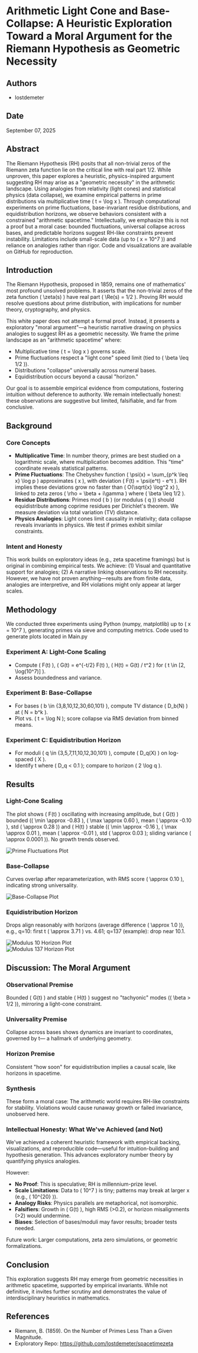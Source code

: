 # Arithmetic Light Cone and Base-Collapse: A Heuristic Exploration Toward a Moral Argument for the Riemann Hypothesis as Geometric Necessity

## Authors
- lostdemeter

## Date
September 07, 2025

## Abstract
The Riemann Hypothesis (RH) posits that all non-trivial zeros of the Riemann zeta function lie on the critical line with real part 1/2. While unproven, this paper explores a heuristic, physics-inspired argument suggesting RH may arise as a "geometric necessity" in the arithmetic landscape. Using analogies from relativity (light cones) and statistical physics (data collapse), we examine empirical patterns in prime distributions via multiplicative time \( t = \log x \). Through computational experiments on prime fluctuations, base-invariant residue distributions, and equidistribution horizons, we observe behaviors consistent with a constrained "arithmetic spacetime." Intellectually, we emphasize this is not a proof but a moral case: bounded fluctuations, universal collapse across bases, and predictable horizons suggest RH-like constraints prevent instability. Limitations include small-scale data (up to \( x = 10^7 \)) and reliance on analogies rather than rigor. Code and visualizations are available on GitHub for reproduction.

## Introduction
The Riemann Hypothesis, proposed in 1859, remains one of mathematics' most profound unsolved problems. It asserts that the non-trivial zeros of the zeta function \( \zeta(s) \) have real part \( \Re(s) = 1/2 \). Proving RH would resolve questions about prime distribution, with implications for number theory, cryptography, and physics.

This white paper does not attempt a formal proof. Instead, it presents a exploratory "moral argument"—a heuristic narrative drawing on physics analogies to suggest RH as a geometric necessity. We frame the prime landscape as an "arithmetic spacetime" where:
- Multiplicative time \( t = \log x \) governs scale.
- Prime fluctuations respect a "light cone" speed limit (tied to \( \beta \leq 1/2 \)).
- Distributions "collapse" universally across numeral bases.
- Equidistribution occurs beyond a causal "horizon."

Our goal is to assemble empirical evidence from computations, fostering intuition without deference to authority. We remain intellectually honest: these observations are suggestive but limited, falsifiable, and far from conclusive.

## Background
### Core Concepts
- **Multiplicative Time**: In number theory, primes are best studied on a logarithmic scale, where multiplication becomes addition. This "time" coordinate reveals statistical patterns.
- **Prime Fluctuations**: The Chebyshev function \( \psi(x) = \sum_{p^k \leq x} \log p \) approximates \( x \), with deviation \( F(t) = \psi(e^t) - e^t \). RH implies these deviations grow no faster than \( O(\sqrt{x} \log^2 x) \), linked to zeta zeros \( \rho = \beta + i\gamma \) where \( \beta \leq 1/2 \).
- **Residue Distributions**: Primes mod \( b \) (or modulus \( q \)) should equidistribute among coprime residues per Dirichlet's theorem. We measure deviation via total variation (TV) distance.
- **Physics Analogies**: Light cones limit causality in relativity; data collapse reveals invariants in physics. We test if primes exhibit similar constraints.

### Intent and Honesty
This work builds on exploratory ideas (e.g., zeta spacetime framings) but is original in combining empirical tests. We achieve: (1) Visual and quantitative support for analogies; (2) A narrative linking observations to RH necessity. However, we have not proven anything—results are from finite data, analogies are interpretive, and RH violations might only appear at larger scales.

## Methodology
We conducted three experiments using Python (numpy, matplotlib) up to \( x = 10^7 \), generating primes via sieve and computing metrics. Code used to generate plots located in Main.py

### Experiment A: Light-Cone Scaling
- Compute \( F(t) \), \( G(t) = e^{-t/2} F(t) \), \( H(t) = G(t) / t^2 \) for \( t \in [2, \log(10^7)] \).
- Assess boundedness and variance.

### Experiment B: Base-Collapse
- For bases \( b \in \{3,8,10,12,30,60,101\} \), compute TV distance \( D_b(N) \) at \( N = b^k \).
- Plot vs. \( t = \log N \); score collapse via RMS deviation from binned means.

### Experiment C: Equidistribution Horizon
- For moduli \( q \in \{3,5,7,11,10,12,30,101\} \), compute \( D_q(X) \) on log-spaced \( X \).
- Identify t where \( D_q < 0.1 \); compare to horizon \( 2 \log q \).

## Results
### Light-Cone Scaling
The plot shows \( F(t) \) oscillating with increasing amplitude, but \( G(t) \) bounded (\( \min \approx -0.83 \), \( \max \approx 0.60 \), mean \( \approx -0.10 \), std \( \approx 0.28 \)) and \( H(t) \) stable (\( \min \approx -0.16 \), \( \max \approx 0.01 \), mean \( \approx -0.01 \), std \( \approx 0.03 \); sliding variance \( \approx 0.0001 \)). No growth trends observed.

![Prime Fluctuations Plot](plots/light_cone.png)

### Base-Collapse
Curves overlap after reparameterization, with RMS score \( \approx 0.10 \), indicating strong universality.

![Base-Collapse Plot](plots/base_collapse.png)

### Equidistribution Horizon
Drops align reasonably with horizons (average difference \( \approx 1.0 \)), e.g., q=10: first t \( \approx 3.71 \) vs. 4.61; q=137 (example): drop near 10.1.

![Modulus 10 Horizon Plot](plots/horizon_mod_10.png)  
![Modulus 137 Horizon Plot](plots/horizon_mod_137.png)

## Discussion: The Moral Argument
### Observational Premise
Bounded \( G(t) \) and stable \( H(t) \) suggest no "tachyonic" modes (\( \beta > 1/2 \)), mirroring a light-cone constraint.

### Universality Premise
Collapse across bases shows dynamics are invariant to coordinates, governed by t— a hallmark of underlying geometry.

### Horizon Premise
Consistent "how soon" for equidistribution implies a causal scale, like horizons in spacetime.

### Synthesis
These form a moral case: The arithmetic world requires RH-like constraints for stability. Violations would cause runaway growth or failed invariance, unobserved here.

### Intellectual Honesty: What We've Achieved (and Not)
We've achieved a coherent heuristic framework with empirical backing, visualizations, and reproducible code—useful for intuition-building and hypothesis generation. This advances exploratory number theory by quantifying physics analogies.

However:
- **No Proof**: This is speculative; RH is millennium-prize level.
- **Scale Limitations**: Data to \( 10^7 \) is tiny; patterns may break at larger x (e.g., \( 10^{20} \)).
- **Analogy Risks**: Physics parallels are metaphorical, not isomorphic.
- **Falsifiers**: Growth in \( G(t) \), high RMS (>0.2), or horizon misalignments (>2) would undermine.
- **Biases**: Selection of bases/moduli may favor results; broader tests needed.

Future work: Larger computations, zeta zero simulations, or geometric formalizations.

## Conclusion
This exploration suggests RH may emerge from geometric necessities in arithmetic spacetime, supported by empirical invariants. While not definitive, it invites further scrutiny and demonstrates the value of interdisciplinary heuristics in mathematics.

## References
- Riemann, B. (1859). On the Number of Primes Less Than a Given Magnitude.
- Exploratory Repo: https://github.com/lostdemeter/spacetimezeta
